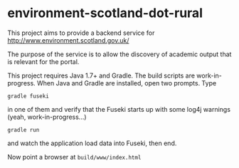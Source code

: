 environment-scotland-dot-rural
==============================

This project aims to provide a backend service for http://www.environment.scotland.gov.uk/

The purpose of the service is to allow the discovery of academic output that is relevant for the portal.

This project requires Java 1.7+ and Gradle. The build scripts are work-in-progress. When Java and Gradle are installed, open two prompts.
Type
```
gradle fuseki
```
in one of them and verify that the Fuseki starts up with some log4j warnings (yeah, work-in-progress...)
```
gradle run
```
and watch the application load data into Fuseki, then end.

Now point a browser at `build/www/index.html`
